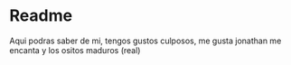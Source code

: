 # Readme
Aqui podras saber de mi, tengos gustos culposos, me gusta jonathan me encanta y los ositos maduros (real)
